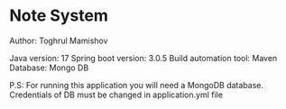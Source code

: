 # Note System

Author: Toghrul Mamishov

Java version: 17
Spring boot version: 3.0.5
Build automation tool: Maven
Database: Mongo DB

P.S: For running this application you will need a MongoDB database. 
Credentials of DB must be changed in application.yml file